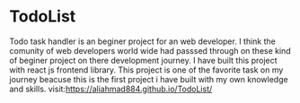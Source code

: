 # TodoList
Todo task handler is an beginer project for an web developer. I think the comunity of web developers world wide had passsed through on these kind of beginer project on there development journey. I have built this project with react js frontend library. This project is one of the favorite task on my journey beacuse this is the first project i have built with my own knowledge and skills.
visit:https://aliahmad884.github.io/TodoList/
